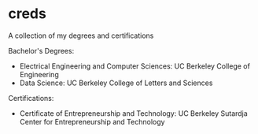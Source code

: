 # creds
A collection of my degrees and certifications

Bachelor's Degrees:
- Electrical Engineering and Computer Sciences: UC Berkeley College of Engineering
- Data Science: UC Berkeley College of Letters and Sciences

Certifications:
- Certificate of Entrepreneurship and Technology: UC Berkeley Sutardja Center for Entrepreneurship and Technology
